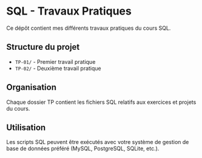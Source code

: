 # SQL - Travaux Pratiques

Ce dépôt contient mes différents travaux pratiques du cours SQL.

## Structure du projet

- `TP-01/` - Premier travail pratique
- `TP-02/` - Deuxième travail pratique

## Organisation

Chaque dossier TP contient les fichiers SQL relatifs aux exercices et projets du cours.

## Utilisation

Les scripts SQL peuvent être exécutés avec votre système de gestion de base de données préféré (MySQL, PostgreSQL, SQLite, etc.).
